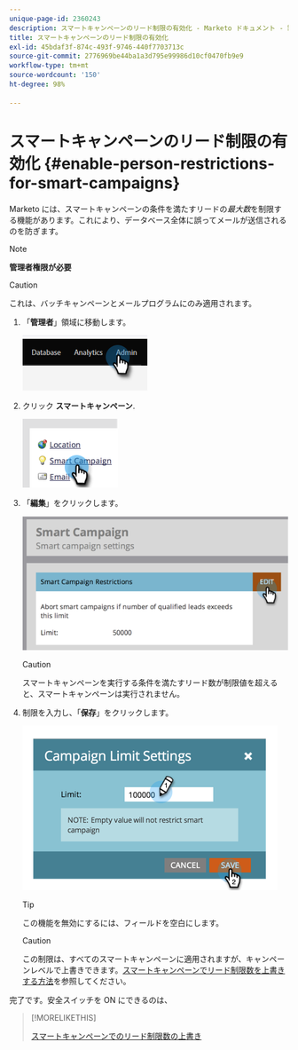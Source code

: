 ```yaml
---
unique-page-id: 2360243
description: スマートキャンペーンのリード制限の有効化 - Marketo ドキュメント - 製品ドキュメント
title: スマートキャンペーンのリード制限の有効化
exl-id: 45bdaf3f-874c-493f-9746-440f7703713c
source-git-commit: 2776969be44ba1a3d795e99986d10cf0470fb9e9
workflow-type: tm+mt
source-wordcount: '150'
ht-degree: 98%

---
```


# スマートキャンペーンのリード制限の有効化 {#enable-person-restrictions-for-smart-campaigns}

Marketo には、スマートキャンペーンの条件を満たすリードの&#x200B;_最大数_&#x200B;を制限する機能があります。これにより、データベース全体に誤ってメールが送信されるのを防ぎます。

>[!NOTE]
>
>**管理者権限が必要**

>[!CAUTION]
>
>これは、バッチキャンペーンとメールプログラムにのみ適用されます。

1. 「**管理者**」領域に移動します。

   ![](assets/enable-person-restrictions-for-smart-campaigns-1.png)

1. クリック **スマートキャンペーン**.

   ![](assets/enable-person-restrictions-for-smart-campaigns-2.png)

1. 「**編集**」をクリックします。

   ![](assets/enable-person-restrictions-for-smart-campaigns-3.png)

   >[!CAUTION]
   >
   >スマートキャンペーンを実行する条件を満たすリード数が制限値を超えると、スマートキャンペーンは実行されません。

1. 制限を入力し、「**保存**」をクリックします。

   ![](assets/enable-person-restrictions-for-smart-campaigns-4.png)

   >[!TIP]
   >
   >この機能を無効にするには、フィールドを空白にします。

   >[!CAUTION]
   >
   >この制限は、すべてのスマートキャンペーンに適用されますが、キャンペーンレベルで上書きできます。[スマートキャンペーンでリード制限数を上書きする方法](/help/marketo/product-docs/core-marketo-concepts/smart-campaigns/using-smart-campaigns/override-person-restrictions-in-a-smart-campaign.md)を参照してください。

完了です。安全スイッチを ON にできるのは、

>[!MORELIKETHIS]
>
>[スマートキャンペーンでのリード制限数の上書き](/help/marketo/product-docs/core-marketo-concepts/smart-campaigns/using-smart-campaigns/override-person-restrictions-in-a-smart-campaign.md)
